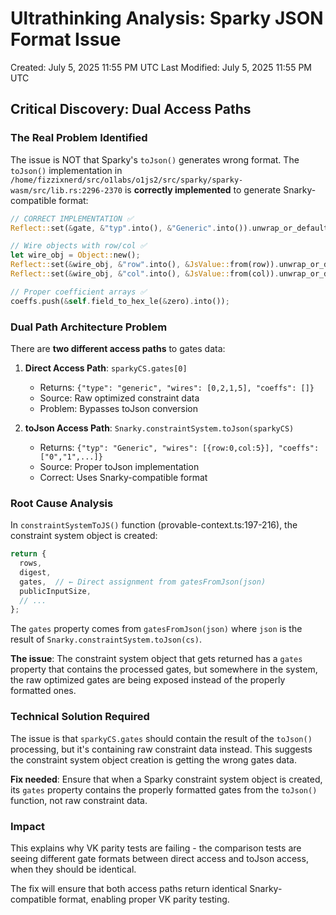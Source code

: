 # Ultrathinking Analysis: Sparky JSON Format Issue

Created: July 5, 2025 11:55 PM UTC
Last Modified: July 5, 2025 11:55 PM UTC

## Critical Discovery: Dual Access Paths

### The Real Problem Identified

The issue is NOT that Sparky's `toJson()` generates wrong format. The `toJson()` implementation in `/home/fizzixnerd/src/o1labs/o1js2/src/sparky/sparky-wasm/src/lib.rs:2296-2370` is **correctly implemented** to generate Snarky-compatible format:

```rust
// CORRECT IMPLEMENTATION ✅
Reflect::set(&gate, &"typ".into(), &"Generic".into()).unwrap_or_default();

// Wire objects with row/col ✅
let wire_obj = Object::new();
Reflect::set(&wire_obj, &"row".into(), &JsValue::from(row)).unwrap_or_default();
Reflect::set(&wire_obj, &"col".into(), &JsValue::from(col)).unwrap_or_default();

// Proper coefficient arrays ✅
coeffs.push(&self.field_to_hex_le(&zero).into());
```

### Dual Path Architecture Problem

There are **two different access paths** to gates data:

1. **Direct Access Path**: `sparkyCS.gates[0]`
   - Returns: `{"type": "generic", "wires": [0,2,1,5], "coeffs": []}`
   - Source: Raw optimized constraint data 
   - Problem: Bypasses toJson conversion

2. **toJson Access Path**: `Snarky.constraintSystem.toJson(sparkyCS)`  
   - Returns: `{"typ": "Generic", "wires": [{row:0,col:5}], "coeffs": ["0","1",...]}`
   - Source: Proper toJson implementation
   - Correct: Uses Snarky-compatible format

### Root Cause Analysis

In `constraintSystemToJS()` function (provable-context.ts:197-216), the constraint system object is created:

```typescript
return {
  rows,
  digest,
  gates,  // ← Direct assignment from gatesFromJson(json)
  publicInputSize,
  // ...
};
```

The `gates` property comes from `gatesFromJson(json)` where `json` is the result of `Snarky.constraintSystem.toJson(cs)`.

**The issue**: The constraint system object that gets returned has a `gates` property that contains the processed gates, but somewhere in the system, the raw optimized gates are being exposed instead of the properly formatted ones.

### Technical Solution Required

The issue is that `sparkyCS.gates` should contain the result of the `toJson()` processing, but it's containing raw constraint data instead. This suggests the constraint system object creation is getting the wrong gates data.

**Fix needed**: Ensure that when a Sparky constraint system object is created, its `gates` property contains the properly formatted gates from the `toJson()` function, not raw constraint data.

### Impact

This explains why VK parity tests are failing - the comparison tests are seeing different gate formats between direct access and toJson access, when they should be identical.

The fix will ensure that both access paths return identical Snarky-compatible format, enabling proper VK parity testing.